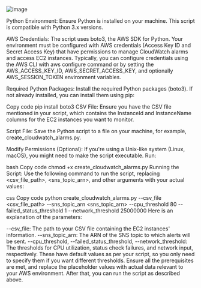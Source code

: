 

![image](https://github.com/JuanJ4/AWS-Automation/assets/23548321/0694aa63-390b-40b8-94e6-1ea0a658a102)





Python Environment: Ensure Python is installed on your machine. This script is compatible with Python 3.x versions.

AWS Credentials: The script uses boto3, the AWS SDK for Python. Your environment must be configured with AWS credentials (Access Key ID and Secret Access Key) that have permissions to manage CloudWatch alarms and access EC2 instances. Typically, you can configure credentials using the AWS CLI with aws configure command or by setting the AWS_ACCESS_KEY_ID, AWS_SECRET_ACCESS_KEY, and optionally AWS_SESSION_TOKEN environment variables.

Required Python Packages: Install the required Python packages (boto3). If not already installed, you can install them using pip:

Copy code
pip install boto3
CSV File: Ensure you have the CSV file mentioned in your script, which contains the InstanceId and InstanceName columns for the EC2 instances you want to monitor.

Script File: Save the Python script to a file on your machine, for example, create_cloudwatch_alarms.py.

Modify Permissions (Optional): If you're using a Unix-like system (Linux, macOS), you might need to make the script executable. Run:

bash
Copy code
chmod +x create_cloudwatch_alarms.py
Running the Script: Use the following command to run the script, replacing <csv_file_path>, <sns_topic_arn>, and other arguments with your actual values:

css
Copy code
python create_cloudwatch_alarms.py --csv_file <csv_file_path> --sns_topic_arn <sns_topic_arn> --cpu_threshold 80 --failed_status_threshold 1 --network_threshold 25000000
Here is an explanation of the parameters:

--csv_file: The path to your CSV file containing the EC2 instances' information.
--sns_topic_arn: The ARN of the SNS topic to which alerts will be sent.
--cpu_threshold, --failed_status_threshold, --network_threshold: The thresholds for CPU utilization, status check failures, and network input, respectively. These have default values as per your script, so you only need to specify them if you want different thresholds.
Ensure all the prerequisites are met, and replace the placeholder values with actual data relevant to your AWS environment. After that, you can run the script as described above.






